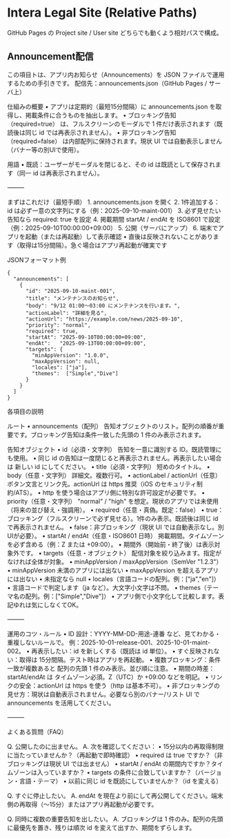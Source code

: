 
# Intera Legal Site (Relative Paths)

GitHub Pages の Project site / User site どちらでも動くよう相対パスで構成。


## Announcement配信
この項目トは、アプリ内お知らせ（Announcements）を JSON ファイルで運用するための手引きです。
配信先：announcements.json（GitHub Pages / サーバ上）

仕組みの概要
	•	アプリは定期的（最短15分間隔）に announcements.json を取得し、掲載条件に合うものを抽出します。
	•	ブロッキング告知（required=true） は、フルスクリーンのモーダルで 1 件だけ表示されます（既読後は同じ id では再表示されません）。
	•	非ブロッキング告知（required=false） は内部配列に保持されます。現状 UI では自動表示しません（バナー等の別UIで使用）。

用語
	•	既読：ユーザーがモーダルを閉じると、その id は既読として保存されます（同一 id は再表示されません）。

⸻

まずはこれだけ（最短手順）
	1.	announcements.json を開く
	2.	1件追加する：id は必ず一意の文字列にする（例：2025-09-10-maint-001）
	3.	必ず見せたい告知なら required: true を設定
	4.	掲載期間 startAt / endAt を ISO8601 で設定（例：2025-09-10T00:00:00+09:00）
	5.	公開（サーバにアップ）
	6.	端末でアプリを起動（または再起動）して表示確認
	•	直後は反映されないことがあります（取得は15分間隔）。急ぐ場合はアプリ再起動が確実です

JSONフォーマット例
```
{
  "announcements": [
    {
      "id": "2025-09-10-maint-001",
      "title": "メンテナンスのお知らせ",
      "body": "9/12 01:00〜03:00 にメンテナンスを行います。",
      "actionLabel": "詳細を見る",
      "actionUrl": "https://example.com/news/2025-09-10",
      "priority": "normal",
      "required": true,
      "startAt": "2025-09-10T00:00:00+09:00",
      "endAt":   "2025-09-13T00:00:00+09:00",
      "targets": {
        "minAppVersion": "1.0.0",
        "maxAppVersion": null,
        "locales": ["ja"],
        "themes":  ["Simple","Dive"]
      }
    }
  ]
}
```
各項目の説明

ルート
	•	announcements（配列）
告知オブジェクトのリスト。配列の順番が重要です。ブロッキング告知は条件一致した先頭の 1 件のみ表示されます。

告知オブジェクト
	•	id（必須・文字列）
告知を一意に識別する ID。既読管理にも使用。
	•	同じ id の告知は一度閉じると再表示されません。再表示したい場合は 新しい id にしてください。
	•	title（必須・文字列）
短めのタイトル。
	•	body（任意・文字列）
詳細文。複数行可。
	•	actionLabel / actionUrl（任意）
ボタン文言とリンク先。actionUrl は https 推奨（iOS のセキュリティ制約/ATS）。
	•	http を使う場合はアプリ側に特別な許可設定が必要です。
	•	priority（任意・文字列）
"normal" / "high" を想定。現状のアプリでは未使用（将来の並び替え・強調用）。
	•	required（任意・真偽。既定：false）
	•	true：ブロッキング（フルスクリーンで必ず見せる）。1件のみ表示。既読後は同じ id で再表示されません。
	•	false：非ブロッキング（現状 UI では自動表示なし。別UIが必要）。
	•	startAt / endAt（任意・ISO8601 日時）
掲載期間。タイムゾーンを必ず含める（例：Z または +09:00）。
	•	期間外（開始前・終了後）は表示対象外です。
	•	targets（任意・オブジェクト）
配信対象を絞り込みます。指定がなければ全体が対象。
	•	minAppVersion / maxAppVersion（SemVer "1.2.3"）
	•	minAppVersion 未満のアプリには出ない
	•	maxAppVersion を超えるアプリには出ない
	•	未指定なら null
	•	locales（言語コードの配列。例：["ja","en"]）
	•	言語コードで判定します（ja など）。大文字小文字は不問。
	•	themes（テーマ名の配列。例：["Simple","Dive"]）
	•	アプリ側で小文字化して比較します。表記ゆれは気にしなくてOK。

⸻

運用のコツ・ルール
	•	ID 設計：YYYY-MM-DD-用途-連番 など、見てわかる・重複しないルールで。
例：2025-10-01-release-001、2025-10-01-maint-002。
	•	再表示したい：id を新しくする（既読は id 単位）。
	•	すぐ反映されない：取得は 15分間隔。テスト時はアプリを再起動。
	•	複数ブロッキング：条件一致が複数あると 配列の先頭 1 件のみ表示。並び順に注意。
	•	期間の時差：startAt/endAt は タイムゾーン必須。Z（UTC）か +09:00 などを明記。
	•	リンクの安全：actionUrl は https を使う（http は基本不可）。
	•	非ブロッキングの見せ方：現状は自動表示されません。必要なら別のバナー/リスト UI で announcements を活用してください。

⸻

よくある質問（FAQ）

Q. 公開したのに出ません。
A. 次を確認してください：
	•	15分以内の再取得制限に当たっていませんか？（再起動で即時確認）
	•	required は true ですか？（非ブロッキングは現状 UI では出ません）
	•	startAt / endAt の期間内ですか？タイムゾーンは入っていますか？
	•	targets の条件に合致していますか？（バージョン・言語・テーマ）
	•	以前に同じ id を既読にしていませんか？（id を変える）

Q. すぐに停止したい。
A. endAt を現在より前にして再公開してください。端末側の再取得（〜15分）またはアプリ再起動が必要です。

Q. 同時に複数の重要告知を出したい。
A. ブロッキングは 1 件のみ。配列の先頭に最優先を置き、残りは順次 id を変えて出すか、期間をずらします。

 
